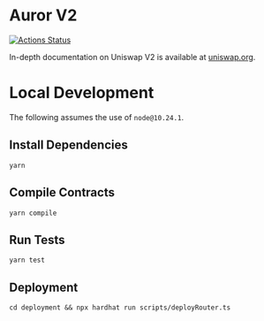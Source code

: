 # Auror V2

[![Actions Status](https://github.com/0xobLabs/v2-periphery/workflows/CI/badge.svg)](https://github.com/0xobLabs/v2-periphery/actions)

In-depth documentation on Uniswap V2 is available at [uniswap.org](https://uniswap.org/docs).

# Local Development

The following assumes the use of `node@10.24.1`.

## Install Dependencies

`yarn`

## Compile Contracts

`yarn compile`

## Run Tests

`yarn test`

## Deployment

`cd deployment && npx hardhat run scripts/deployRouter.ts`
